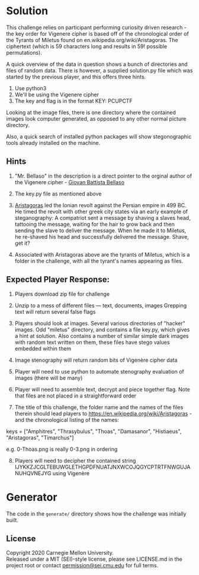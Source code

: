 # Solution

This challenge relies on participant performing curiosity driven research - the key order for Vigenere cipher is based off of the chronological order of the Tyrants of Miletus found on en.wikipedia.org/wiki/Aristagoras. The ciphertext (which is 59 characters long and results in 59! possible permutations).

A quick overview of the data in question shows a bunch of directories and files of random data. There is however, a supplied solution.py file which was started by the previous player, and this offers three hints.

1. Use python3
2. We'll be using the Vigenere cipher
3. The key and flag is in the format KEY: PCUPCTF

Looking at the image files, there is one directory where the contained images look computer generated, as opposed to any other normal picture directory.

Also, a quick search of installed python packages will show stegonographic tools already installed on the machine.

## Hints

1. "Mr. Bellaso" in the description is a direct pointer to the orginal author of the Vigenere cipher - [Giovan Battista Bellaso](https://en.wikipedia.org/wiki/Giovan_Battista_Bellaso)

2. The key.py file as mentioned above

3. [Aristagoras](https://en.wikipedia.org/wiki/Aristagoras) led the Ionian revolt against the Persian empire in 499 BC. He timed the revolt with other greek city states via an early example of steganography: A compatriot sent a message by shaving a slaves head, tattooing the message, waiting for the hair to grow back and then sending the slave to deliver the message. When he made it to Miletus, he re-shaved his head and successfully delivered the message. Shave, get it?

4. Associated with Aristagoras above are the tyrants of Miletus, which is a folder in the challenge, with all the tyrant's names appearing as files.

## Expected Player Response:

1. Players download zip file for challenge

2. Unzip to a mess of different files — text, documents, images
Grepping text will return several false flags

3. Players should look at images. Several various directories of "hacker" images. Odd "miletus" directory, and contains a file key.py, which gives a hint at solution. Also contains a number of similar simple dark images with random text written on them, these files have stego values embedded within them

4. Image stenography will return random bits of Vigenère cipher data

5. Player will need to use python to automate stenography evaluation of images (there will be many)

6. Player will need to assemble text, decrypt and piece together flag. Note that files are not placed in a straightforward order

7. The title of this challenge, the folder name and the names of the files therein should lead players to https://en.wikipedia.org/wiki/Aristagoras - and the chronological listing of the names:

keys = ["Amphitres", "Thrasybulus", "Thoas", "Damasanor", "Histiaeus", "Aristagoras", "Timarchus"]

e.g. 0-Thoas.png is really 0-3.png in ordering

8. Players will need to decipher the contained string IJYKKZJCGLTEBUWGLETHGPDFNUATJNXWCOJQGYCPTRTFNWGUJANUHQVNEJYG using Vigenère

# Generator

The code in the `generate/` directory shows how the challenge was initially built.

## License
Copyright 2020 Carnegie Mellon University.  
Released under a MIT (SEI)-style license, please see LICENSE.md in the project root or contact permission@sei.cmu.edu for full terms.
